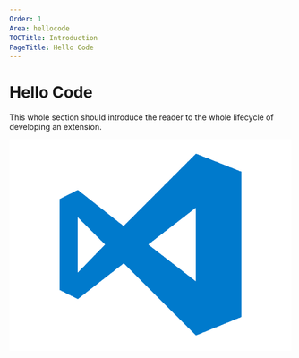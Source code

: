 ```yaml
---
Order: 1
Area: hellocode
TOCTitle: Introduction
PageTitle: Hello Code
---
```


# Hello Code

This whole section should introduce the reader to the whole lifecycle of developing an extension.

![logo](images/introduction/logo.png)